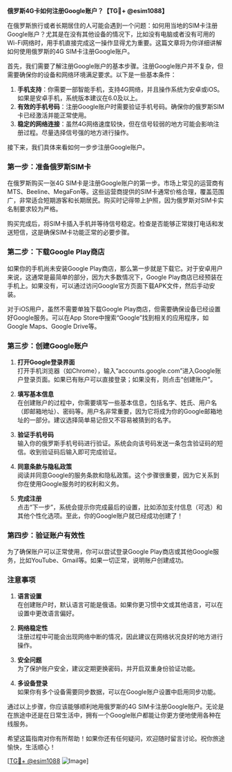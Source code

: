 **俄罗斯4G卡如何注册Google账户？【TG💪+ @esim1088】**

在俄罗斯旅行或者长期居住的人可能会遇到一个问题：如何用当地的SIM卡注册Google账户？尤其是在没有其他设备的情况下，比如没有电脑或者没有可用的Wi-Fi网络时，用手机直接完成这一操作显得尤为重要。这篇文章将为你详细讲解如何使用俄罗斯的4G SIM卡注册Google账户。

首先，我们需要了解注册Google账户的基本步骤。注册Google账户并不复杂，但需要确保你的设备和网络环境满足要求。以下是一些基本条件：

1. **手机支持**：你需要一部智能手机，支持4G网络，并且操作系统为安卓或iOS。如果是安卓手机，系统版本建议在6.0及以上。
2. **有效的手机号码**：注册Google账户时需要验证手机号码。确保你的俄罗斯SIM卡已经激活并能正常使用。
3. **稳定的网络连接**：虽然4G网络速度较快，但在信号较弱的地方可能会影响注册过程。尽量选择信号强的地方进行操作。

接下来，我们具体来看如何一步步注册Google账户。

### 第一步：准备俄罗斯SIM卡

在俄罗斯购买一张4G SIM卡是注册Google账户的第一步。市场上常见的运营商有MTS、Beeline、MegaFon等。这些运营商提供的SIM卡通常价格合理，覆盖范围广，非常适合短期游客和长期居民。购买时记得带上护照，因为俄罗斯对SIM卡实名制要求较为严格。

购买完成后，将SIM卡插入手机并等待信号稳定。检查是否能够正常拨打电话和发送短信，这是确保SIM卡功能正常的必要步骤。

### 第二步：下载Google Play商店

如果你的手机尚未安装Google Play商店，那么第一步就是下载它。对于安卓用户来说，这通常是最简单的部分，因为大多数情况下，Google Play商店已经预装在手机上。如果没有，可以通过访问Google官方页面下载APK文件，然后手动安装。

对于iOS用户，虽然不需要单独下载Google Play商店，但需要确保设备已经设置好Google服务。可以在App Store中搜索“Google”找到相关的应用程序，如Google Maps、Google Drive等。

### 第三步：创建Google账户

1. **打开Google登录界面**  
   打开手机浏览器（如Chrome），输入“accounts.google.com”进入Google账户登录页面。如果已有账户可以直接登录；如果没有，则点击“创建账户”。

2. **填写基本信息**  
   在创建账户的过程中，你需要填写一些基本信息，包括名字、姓氏、用户名（即邮箱地址）、密码等。用户名非常重要，因为它将成为你的Google邮箱地址的一部分。建议选择简单易记但又不容易被猜到的名字。

3. **验证手机号码**  
   输入你的俄罗斯手机号码进行验证。系统会向该号码发送一条包含验证码的短信。收到验证码后输入即可完成验证。

4. **同意条款与隐私政策**  
   阅读并同意Google的服务条款和隐私政策。这个步骤很重要，因为它关系到你在使用Google服务时的权利和义务。

5. **完成注册**  
   点击“下一步”，系统会提示你完成最后的设置，比如添加支付信息（可选）和其他个性化选项。至此，你的Google账户就已经成功创建了！

### 第四步：验证账户有效性

为了确保账户可以正常使用，你可以尝试登录Google Play商店或其他Google服务，比如YouTube、Gmail等。如果一切正常，说明账户创建成功。

### 注意事项

1. **语言设置**  
   在创建账户时，默认语言可能是俄语。如果你更习惯中文或其他语言，可以在设置中更改语言偏好。

2. **网络稳定性**  
   注册过程中可能会出现网络中断的情况，因此建议在网络状况良好的地方进行操作。

3. **安全问题**  
   为了保护账户安全，建议定期更换密码，并开启双重身份验证功能。

4. **多设备登录**  
   如果你有多个设备需要同步数据，可以在Google账户设置中启用同步功能。

通过以上步骤，你应该能够顺利地用俄罗斯的4G SIM卡注册Google账户。无论是在旅途中还是在日常生活中，拥有一个Google账户都能让你更方便地使用各种在线服务。

希望这篇指南对你有所帮助！如果你还有任何疑问，欢迎随时留言讨论。祝你旅途愉快，生活顺心！

[[TG💪+ @esim1088](https://t.me/s/esim1088) ![Image](https://i.postimg.cc/4NQfJmqS/Snipaste-2025-05-13-00-14-12.png)]